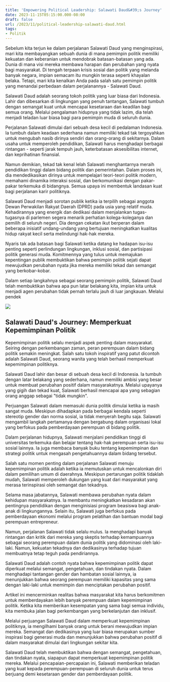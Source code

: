 ```yaml
---
title: 'Empowering Political Leadership: Salawati Daud&#39;s Journey'
date: 2023-11-15T05:15:00.000-08:00
draft: false
url: /2023/11/political-leadership-salawati-daud.html
tags: 
- Politik
---
```


  

Sebelum kita terjun ke dalam perjalanan Salawati Daud yang menginspirasi, mari kita membayangkan sebuah dunia di mana pemimpin politik memiliki kekuatan dan keberanian untuk mendobrak batasan-batasan yang ada. Dunia di mana visi mereka membawa harapan dan perubahan yang nyata bagi masyarakat. Di tengah terpaan krisis sosial dan politik yang melanda banyak negara, impian semacam itu mungkin terasa seperti khayalan belaka. Tetapi, mari kita kenalkan Anda pada salah satu pemimpin politik yang menandai perbedaan dalam perjalanannya - Salawati Daud.

  

Salawati Daud adalah seorang tokoh politik yang luar biasa dari Indonesia. Lahir dan dibesarkan di lingkungan yang penuh tantangan, Salawati tumbuh dengan semangat kuat untuk mencapai kesetaraan dan keadilan bagi semua orang. Melalui pengalaman hidupnya yang tidak lazim, dia telah menjadi teladan luar biasa bagi para pemimpin muda di seluruh dunia.

  

Perjalanan Salawati dimulai dari sebuah desa kecil di pedalaman Indonesia. Ia tumbuh dalam keadaan sederhana namun memiliki tekad tak tergoyahkan untuk mengubah nasib dirinya sendiri dan orang-orang di sekitarnya. Dalam usaha untuk memperoleh pendidikan, Salawati harus menghadapi berbagai rintangan - seperti jarak tempuh jauh, keterbatasan aksesibilitas internet, dan keprihatinan finansial.

  

Namun demikian, tekad tak kenal lelah Salawati menghantarnya meraih pendidikan tinggi dalam bidang politik dan pemerintahan. Dalam proses ini, dia mendedikasikan dirinya untuk mempelajari teori-teori politik modern, memahami dinamika interaksi sosial, dan berkomunikasi dengan pakar-pakar terkemuka di bidangnya. Semua upaya ini membentuk landasan kuat bagi perjalanan karir politiknya.

  

Salawati Daud menjadi sorotan publik ketika ia terpilih sebagai anggota Dewan Perwakilan Rakyat Daerah (DPRD) pada usia yang relatif muda. Kehadirannya yang energik dan dedikasi dalam menjalankan tugas-tugasnya di parlemen segera menarik perhatian kolega-koleganya dan pemilih di seluruh negeri. Dia dengan cekatan ikut berperan dalam beberapa inisiatif undang-undang yang bertujuan meningkatkan kualitas hidup rakyat kecil serta melindungi hak-hak mereka.

  

Nyaris tak ada batasan bagi Salawati ketika datang ke hadapan isu-isu penting seperti perlindungan lingkungan, inklusi sosial, dan partisipasi politik generasi muda. Komitmennya yang tulus untuk memajukan kepentingan publik membuktikan bahwa pemimpin politik sejati dapat mewujudkan perubahan nyata jika mereka memiliki tekad dan semangat yang berkobar-kobar.

  

Dalam setiap langkahnya sebagai seorang pemimpin politik, Salawati Daud telah membuktikan bahwa apa pun latar belakang kita, impian kita untuk menjadi agen perubahan tidak pernah terlalu jauh di luar jangkauan. Melalui pendek

  

![](http://www.berdikarionline.com/cdn/2013/08/Salawati-tes.jpg)

  

## Salawati Daud's Journey: Memperkuat Kepemimpinan Politik

  

Kepemimpinan politik selalu menjadi aspek penting dalam masyarakat. Seiring dengan perkembangan zaman, peran perempuan dalam bidang politik semakin meningkat. Salah satu tokoh inspiratif yang patut dicontoh adalah Salawati Daud, seorang wanita yang telah berhasil memperkuat kepemimpinan politiknya.

  

Salawati Daud lahir dan besar di sebuah desa kecil di Indonesia. Ia tumbuh dengan latar belakang yang sederhana, namun memiliki ambisi yang besar untuk membuat perubahan positif dalam masyarakatnya. Melalui upayanya yang gigih dan tekad kuat, Salawati berhasil mencapai apa yang sebagian orang anggap sebagai "tidak mungkin".

  

Perjuangan Salawati dalam memasuki dunia politik dimulai ketika ia masih sangat muda. Meskipun dihadapkan pada berbagai kendala seperti stereotip gender dan norma sosial, ia tidak menyerah begitu saja. Salawati mengambil langkah pertamanya dengan bergabung dalam organisasi lokal yang berfokus pada pemberdayaan perempuan di bidang politik.

  

Dalam perjalanan hidupnya, Salawati menjalani pendidikan tinggi di universitas terkemuka dan belajar tentang hak-hak perempuan serta isu-isu sosial lainnya. Ia juga membaca banyak buku tentang kepemimpinan dan strategi politik untuk mengasah pengetahuannya dalam bidang tersebut.

  

Salah satu momen penting dalam perjalanan Salawati menuju kepemimpinan politik adalah ketika ia memutuskan untuk mencalonkan diri dalam pemilihan umum di daerahnya. Meskipun pertarungan politik tidaklah mudah, Salawati memperoleh dukungan yang kuat dari masyarakat yang merasa terinspirasi oleh semangat dan tekadnya.

  

Selama masa jabatannya, Salawati membawa perubahan nyata dalam kehidupan masyarakatnya. Ia membantu meningkatkan kesadaran akan pentingnya pendidikan dengan menginisiasi program beasiswa bagi anak-anak di lingkungannya. Selain itu, Salawati juga berfokus pada pemberdayaan ekonomi melalui program pelatihan dan bantuan modal bagi perempuan entrepreneur.

  

Namun, perjalanan Salawati tidak selalu mulus. Ia menghadapi banyak rintangan dan kritik dari mereka yang skeptis terhadap kemampuannya sebagai seorang perempuan dalam dunia politik yang didominasi oleh laki-laki. Namun, kekuatan tekadnya dan dedikasinya terhadap tujuan membuatnya tetap teguh pada pendiriannya.

  

Salawati Daud adalah contoh nyata bahwa kepemimpinan politik dapat diperkuat melalui semangat, pengetahuan, dan tindakan nyata. Dalam menghadapi tantangan gender dan hambatan sosial lainnya, ia menunjukkan bahwa seorang perempuan memiliki kapasitas yang sama dengan laki-laki untuk memimpin dan menciptakan perubahan positif.

  

Artikel ini mencerminkan realitas bahwa masyarakat kita harus berkomitmen untuk memberdayakan lebih banyak perempuan dalam kepemimpinan politik. Ketika kita memberikan kesempatan yang sama bagi semua individu, kita membuka jalan bagi perkembangan yang berkelanjutan dan inklusif.

  

Melalui perjuangan Salawati Daud dalam memperkuat kepemimpinan politiknya, ia mengilhami banyak orang untuk berani mewujudkan impian mereka. Semangat dan dedikasinya yang luar biasa merupakan sumber inspirasi bagi generasi muda dan menunjukkan bahwa perubahan positif di dalam masyarakat dimulai dari lingkungan sekitar kita.

  

Salawati Daud telah membuktikan bahwa dengan semangat, pengetahuan, dan tindakan nyata, siapapun dapat memperkuat kepemimpinan politik mereka. Melalui pencapaian-percapaian ini, Salawati memberikan teladan yang kuat kepada perempuan-perempuan di seluruh dunia untuk terus berjuang demi kesetaraan gender dan pemberdayaan politik.